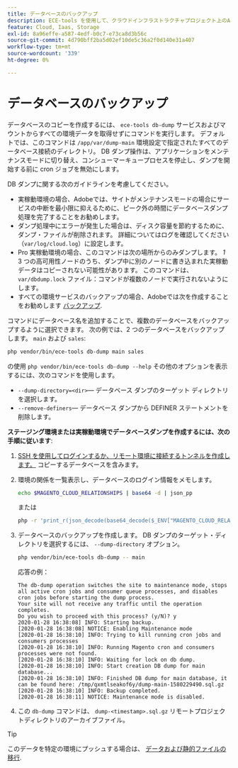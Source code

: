 ```yaml
---
title: データベースのバックアップ
description: ECE-tools を使用して、クラウドインフラストラクチャプロジェクト上のAdobe Commerceのデータベースのバックアップを作成する方法を説明します。
feature: Cloud, Iaas, Storage
exl-id: 8a96effe-a587-4edf-b0c7-e73ca8d3b56c
source-git-commit: 4d790bff2ba5d02ef10de5c36a2f0d140e31a407
workflow-type: tm+mt
source-wordcount: '339'
ht-degree: 0%

---
```


# データベースのバックアップ

データベースのコピーを作成するには、 `ece-tools db-dump` サービスおよびマウントからすべての環境データを取得せずにコマンドを実行します。 デフォルトでは、このコマンドは `/app/var/dump-main` 環境設定で指定されたすべてのデータベース接続のディレクトリ。 DB ダンプ操作は、アプリケーションをメンテナンスモードに切り替え、コンシューマーキュープロセスを停止し、ダンプを開始する前に cron ジョブを無効にします。

DB ダンプに関する次のガイドラインを考慮してください。

- 実稼動環境の場合、Adobeでは、サイトがメンテナンスモードの場合にサービスの中断を最小限に抑えるために、ピーク外の時間にデータベースダンプ処理を完了することをお勧めします。
- ダンプ処理中にエラーが発生した場合は、ディスク容量を節約するために、ダンプ・ファイルが削除されます。 詳細についてはログを確認してください（`var/log/cloud.log`）に設定します。
- Pro 実稼動環境の場合、このコマンドは次の場所からのみダンプします。 _1_ 3 つの高可用性ノードのうち、ダンプ中に別のノードに書き込まれた実稼動データはコピーされない可能性があります。 このコマンドは、 `var/dbdump.lock` ファイル：コマンドが複数のノードで実行されないようにします。
- すべての環境サービスのバックアップの場合、Adobeでは次を作成することをお勧めします [バックアップ](snapshots.md).

コマンドにデータベース名を追加することで、複数のデータベースをバックアップするように選択できます。 次の例では、2 つのデータベースをバックアップします。 `main` および `sales`:

```bash
php vendor/bin/ece-tools db-dump main sales
```

の使用 `php vendor/bin/ece-tools db-dump --help` その他のオプションを表示するには、次のコマンドを使用します。

- `--dump-directory=<dir>`— データベース ダンプのターゲット ディレクトリを選択します。
- `--remove-definers`— データベース ダンプから DEFINER ステートメントを削除します。

**ステージング環境または実稼動環境でデータベースダンプを作成するには、次の手順に従います**:

1. [SSH を使用してログインするか、リモート環境に接続するトンネルを作成します。](../development/secure-connections.md) コピーするデータベースを含みます。

1. 環境の関係を一覧表示し、データベースのログイン情報をメモします。

   ```bash
   echo $MAGENTO_CLOUD_RELATIONSHIPS | base64 -d | json_pp
   ```

   または

   ```bash
   php -r 'print_r(json_decode(base64_decode($_ENV["MAGENTO_CLOUD_RELATIONSHIPS"]))->database);'
   ```

1. データベースのバックアップを作成します。 DB ダンプのターゲット・ディレクトリを選択するには、 `--dump-directory` オプション。

   ```bash
   php vendor/bin/ece-tools db-dump -- main
   ```

   応答の例：

   ```terminal
   The db-dump operation switches the site to maintenance mode, stops all active cron jobs and consumer queue processes, and disables cron jobs before starting the dump process.
   Your site will not receive any traffic until the operation completes.
   Do you wish to proceed with this process? (y/N)? y
   2020-01-28 16:38:08] INFO: Starting backup.
   [2020-01-28 16:38:08] NOTICE: Enabling Maintenance mode
   [2020-01-28 16:38:10] INFO: Trying to kill running cron jobs and consumers processes
   [2020-01-28 16:38:10] INFO: Running Magento cron and consumers processes were not found.
   [2020-01-28 16:38:10] INFO: Waiting for lock on db dump.
   [2020-01-28 16:38:10] INFO: Start creation DB dump for main database...
   [2020-01-28 16:38:10] INFO: Finished DB dump for main database, it can be found here: /tmp/qxmtlseakof6y/dump-main-1580229490.sql.gz
   [2020-01-28 16:38:10] INFO: Backup completed.
   [2020-01-28 16:38:11] NOTICE: Maintenance mode is disabled.
   ```

1. この `db-dump` コマンドは、 `dump-<timestamp>.sql.gz` リモートプロジェクトディレクトリのアーカイブファイル。

>[!TIP]
>
>このデータを特定の環境にプッシュする場合は、 [データおよび静的ファイルの移行](../deploy/staging-production.md#migrate-static-files).
